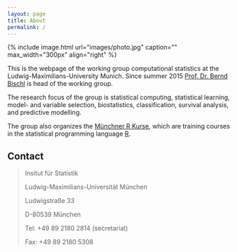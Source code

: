 ```yaml
---
layout: page
title: About
permalink: /
---
```


{% include image.html url="images/photo.jpg" caption="" max_width="300px" align="right" %}

This is the webpage of the working group computational statistics at the Ludwig-Maximilians-University Munich. Since summer 2015 [Prof. Dr. Bernd Bischl](/people/bischl/) is head of the working group.

The research focus of the group is statistical computing, statistical learning,
model- and variable selection, biostatistics, classification, survival analysis, and predictive modelling.

The group also organizes the [Münchner R Kurse](http://www.statistik.lmu.de/R/), which are training courses in the statistical programming language [R](https://www.r-project.org/).


## Contact
> Insitut für Statistik
>
> Ludwig-Maximilians-Universität München
>
> Ludwigstraße 33
>
> D-80539 München
>
>
> Tel: +49 89 2180 2814 (secretariat)
>
> Fax: +49 89 2180 5308

